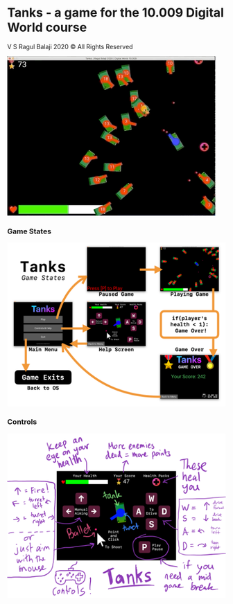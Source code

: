 # Tanks - a game for the 10.009 Digital World course 

V S Ragul Balaji 2020 &copy; All Rights Reserved

![tanks](./assets/readme/tanks.gif)

### Game States

![Game States](./assets/readme/states.png)

### Controls

![game controls](./assets/readme/controls.png)